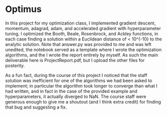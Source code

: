 # Optimus

In this project for my optimization class, I implemented gradient descent, momentum, adagrad, adam, and accelerated gradient with hyperparameter tuning. I optimized the Booth, Beale, Rosenbrock, and Ackley functions, in each case finding a solution within a Euclidean distance of < 10^{-10} to the analytic solution. Note that answer.py was provided to me and was left unedited, the notebook served as a template where I wrote the optimization algorithms, and the I wrote the report entirely by myself. As such the main deliverable here is ProjectReport.pdf, but I upload the other files for posterity.

As a fun fact, during the course of this project I noticed that the staff solution was inefficient for one of the algorithms we had been asked to implement; in particular the algorithm took longer to converge than what I had written, and in fact in the case of the provided example and hyperparameters, it actually diverged to NaN. The course staff were generous enough to give me a shoutout (and I think extra credit) for finding that bug and suggesting a fix.
